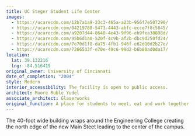 ```yaml
---
title: UC Steger Student Life Center
images:
  - https://ucarecdn.com/12b7a1a9-23c3-465a-a23b-956f7e507290/
  - https://ucarecdn.com/04219788-5473-4443-abfc-ecce7f8c5845/
  - https://ucarecdn.com/a9207d44-8640-4e43-9f96-eb9fea38898d/
  - https://ucarecdn.com/95b6d1a0-520f-4c9b-af2b-dbc9d250fd24/
  - https://ucarecdn.com/7e70d1f8-da75-4fb1-946f-e62d10d2b27e/
  - https://ucarecdn.com/7266533f-e70e-49c6-99d2-b6b80ad0da17/
location:
  lat: 39.132216
  lng: -84.516419
original_owner: University of Cincinnati
date_of_completion: "2004"
style: Modern
interior_accessibility: The facility is open to public access.
architect: Moore Ruble Yudel
associate_architect: Glaserworks
original_function: A place for students to meet, eat and work together.
---
```


The 40-foot wide building wraps around the Engineering College creating the north edge of the new Main Steet leading to the center of the campus.
